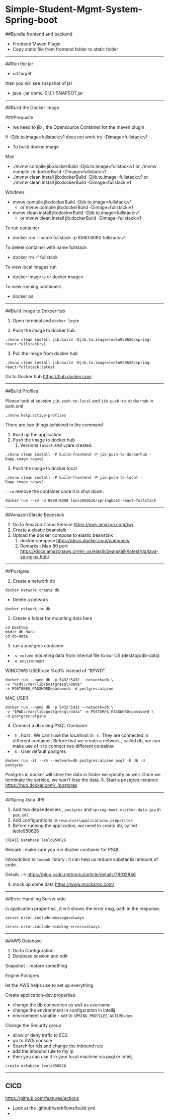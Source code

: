 # Simple-Student-Mgmt-System-Spring-boot

##Bundle frontend and backend
- Frontend Maven Plugin
- Copy static file from frontend folder to static folder 
---
##Run the jar

- cd target

then you will see snapshot of jar

- java -jar demo-0.0.1-SNAPSOT.jar
---
##Build the Docker Image

###Prequsite

- we need to jib , the Opensource Container for the maven plugin

If -Djib.to.image=fullstack:v1 does not work try -Dimage=fullstack:v1

- To build docker image

Mac
- ./mvnw compile jib:dockerBuild -Djib.to.image=fullstack:v1 or ./mvnw compile jib:dockerBuild -Dimage=fullstack:v1
- ./mvnw clean install jib:dockerBuild -Djib.to.image=fullstack:v1 or ./mvnw clean install jib:dockerBuild -Dimage=fullstack:v1


Windows
- mvnw compile jib:dockerBuild -Djib.to.image=fullstack:v1 
  - or mvnw compile jib:dockerBuild -Dimage=fullstack:v1
- mvnw clean install jib:dockerBuild -Djib.to.image=fullstack:v1 
  - or mvnw clean install jib:dockerBuild -Dimage=fullstack:v1

To run container
- docker run --name fullstack -p 8080:8080 fullstack:v1

To delete container with name fullstack
- docker rm -f fullstack

To view local images run
- docker image ls or docker images

To view running containers
- docker ps 

---
##Build image to DokcerHub

1. Open terminal and 
`docker login`

2. Push the image to docker hub.

```aidl
./mvnw clean install jib:build -Djib.to.image=leolo950626/spring-react-fullstack:v1
```

3. Pull the image from docker hub

```aidl
./mvnw clean install jib:build -Djib.to.image=leolo950626/spring-react-fullstack:latest
```
Go to Docker hub
https://hub.docker.com

---
##Build Profiles

Please look at session `jib-push-to-local` and `jib-push-to-dockerhub` in pom.xml  
```aidl
./mvnw help:active-profiles
```

There are two things achieved in the command
1. Build up the application
2. Push the image to docker hub 
   1. Versions `latest` and `v2`are created. 
   
```aidl
./mvnw clean install -P build-frontend -P jib-push-to-dockerhub -Dapp.image.tag=v2
```

3. Push the image to docker local
```aidl
./mvnw clean install -P build-frontend -P jib-push-to-local -Dapp.image.tag=v2
```

`--rm` remove the container once it is shut down.
```aidl
docker run --rm -p 8080:8080 leolo950626/springboot-react-fullstack
```
---
##Amazon Elastic Beanstalk

1. Go to Amazon Cloud Service
   https://aws.amazon.com/tw/
2. Create a elastic beanstalk
3. Upload the docker compose to elastic beanstalk
   1. docker compose https://docs.docker.com/compose/
   2. Remarks : Map 80 port https://docs.amazonaws.cn/en_us/elasticbeanstalk/latest/dg/java-se-nginx.html

---
##Postgres
1. Create a network db
```aidl
docker network create db
```
-  Delete a network
```aidl
docker network rm db
```
2. Create a folder for mounting data here
```aidl
cd Desktop
mkdir db-data
cd db-data
```
3. run a postgres container
- `-v`: `volume` mounting data from internal file to our OS (desktop/db-data) 
- `-e`: `environment` 

WINDOWS USER use %cd% instead of "$PWD"
```aidl
docker run --name db -p 5432:5432 --network=db \
-v "%cd%:/var/lib/postgresql/data" 
-e POSTGRES_PASSWORD=password -d postgres:alpine
```
MAC USER 
```aidl
docker run --name db -p 5432:5432 --network=db \
-v "$PWD:/var/lib/postgresql/data" -e POSTGRES_PASSWORD=password \
-d postgres:alpine
```
4. Connect a db using PSQL Contianer
- `-h` : host : We can't use the localhost in `-h`. They are connected in different container. Before that we create a network , called db, we can make use of it to connect two different container.
- `-U` : User default postgres
```aidl
docker run -it --rm --network=db postgres:alpine psql -h db -U postgres
```

Postgres in docker will store the data in folder we specify as well. Once we terminate the service, we won't lose the data. 
5. Start a postgres instance https://hub.docker.com/_/postgres

---
##Spring Data JPA
1. Add two dependencies , `postgres` and `spring-boot-starter-data-jpa` in `pom.xml`
2. Add configurations in `resources\applications.properites`
3. Before running the application, we need to create db, called leolo950626
```aidl
CREATE Database leolo950626
```
Remark : make sure you run docker container for PSQL.

Introudction to `lombok` library : it can help us reduce substantial amount of code .

Details :-> https://blog.csdn.net/motui/article/details/79012846

4. mock up some data
   https://www.mockaroo.com/

---
##Error Handling 
Server side

in application.properties , it will shows the error msg, path in the response.

```
server.error.include-message=always

server.error.include-binding-errors=always
```


---

##AWS Database

1. Go to Configuration
2. Database session and edit 

Snapshot - restore something

Engine Postgres

let the AWS helps use to set up everything

Create application-dev.properties 
- change the db connection as well as username
- change the environment in configuration in intellij 
- environment variable - set to `SPRING_PROFILES_ACTIVE=dev`

Change the Security group
- allow or deny trafic to EC2 
- go to AWS console
- Search for rds and change the inbound rule 
- add the inbound rule to my ip 
- then you can use it in your local machine via psql or intelij 

`create database leolo950626`

---

## CICD

https://github.com/features/actions

- Look at the .github/workflows/build.yml
- 